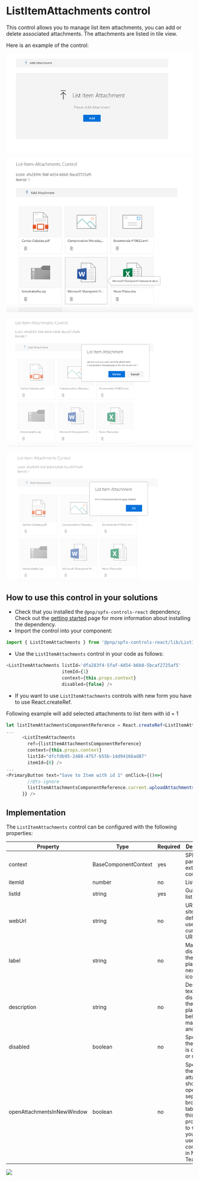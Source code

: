 # ListItemAttachments control

This control allows you to manage list item attachments, you can add or delete associated attachments. The attachments are listed in tile view.

Here is an example of the control:

![ListItemAttachments Upload](../assets/ListItemAttachmentsUpload.png)

![ListItemAttachments Tiles](../assets/ListItemAttachmentsTitles.png)

![ListItemAttachments Confirm Delete](../assets/ListItemAttachmentDeleteConfirm.png)

![ListItemAttachments Attachment Deleted ](../assets/ListItemAttachementDeletedMsg.png)

## How to use this control in your solutions

- Check that you installed the `@pnp/spfx-controls-react` dependency. Check out the [getting started](../../#getting-started) page for more information about installing the dependency.
- Import the control into your component:

```TypeScript
import { ListItemAttachments } from '@pnp/spfx-controls-react/lib/ListItemAttachments';
```

- Use the `ListItemAttachments` control in your code as follows:

```TypeScript
<ListItemAttachments listId='dfa283f4-5faf-4d54-b6b8-5bcaf2725af5'
                     itemId={1}
                     context={this.props.context}
                     disabled={false} />
```

- If you want to use `ListItemAttachments` controls with new form you have to use React.createRef.

Following example will add selected attachments to list item with id = 1

```TypeScript
let listItemAttachmentsComponentReference = React.createRef<ListItemAttachments>();
...
      <ListItemAttachments 
        ref={listItemAttachmentsComponentReference} 
        context={this.props.context} 
        listId="dfcfdb95-2488-4757-b55b-14d94166ad87" 
        itemId={0} />
...
<PrimaryButton text="Save to Item with id 1" onClick={()=>{
        //@ts-ignore
        listItemAttachmentsComponentReference.current.uploadAttachments(1);
      }} />
```

## Implementation

The `ListItemAttachments` control can be configured with the following properties:

| Property | Type | Required | Description |
| ---- | ---- | ---- | ---- |
| context | BaseComponentContext | yes | SPFx web part or extension context |
| itemId | number | no | List Item Id  |
| listId | string | yes | Guid of the list. |
| webUrl | string | no | URL of the site. By default it uses the current site URL. |
| label | string | no | Main text to display on the placeholder, next to the icon. |
| description | string | no | Description text to display on the placeholder, below the main text and icon. |
| disabled | boolean | no | Specifies if the control is disabled or not. |
| openAttachmentsInNewWindow | boolean | no | Specifies if the attachment should be opened in a separate browser tab. Use this property set to `true` if you plan to use the component in Microsoft Teams. |

![](https://telemetry.sharepointpnp.com/sp-dev-fx-controls-react/wiki/controls/ListItemAttachments)
